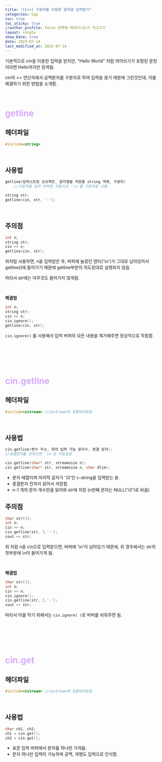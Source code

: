 ```yaml
---
title: "[C++] 구분자를 이용한 문자열 입력받기"
categories: Cpp
toc: true
toc_sticky: true
//author_profile: false 왼쪽에 따라다니는거 키고끄기
layout: single
show_Date: true
date: 2023-07-14
last_modified_at: 2023-07-14
---
```


기본적으로 cin을 이용한 입력을 받지만, "Hello World" 처럼 띄어쓰기가 포함된 문장이라면 Hello까지만 읽게됨.

cin의 >> 연산자에서 공백문자를 구분자로 하여 입력을 끊기 때문에 그런것인데, 이를 해결하기 위한 방법을 소개함.

<br>





# <span style="color: #D6ABFA;">getline</span>

## 헤더파일

```c++
#include<string>
```

<br>





## 사용법

```c++
getline(입력스트림 오브젝트, 문자열을 저장할 string 객체, 구분자)
    //구분자를 입력 안하면 자동으로 '\n'를 구분자로 사용.

string str;
getline(cin, str, '-');
```

<br>





## 주의점

```c++
int n;
string str;
cin >> n;
getline(cin, str);
```

위처럼 사용하면, n을 입력받은 후, 버퍼에 눌렀던 엔터('\n')가 그대로 남아있어서 getline()에 들어가기 때문에 getline부분이 의도된대로 실행되지 않음. 

따라서 str에는 아무것도 들어가지 않게됨. 

<br>

**해결법**

```c++
int n;
string str;
cin >> n;
cin.ignore();
getline(cin, str);
```

`cin.ignore()` 를 사용해서 입력 버퍼의 모든 내용을 제거해주면 정상적으로 작동함.

<br>

<br>

<br>

<br>

# <span style="color: #D6ABFA;">cin.getline</span>

## 헤더파일

```c++
#include<istream> //iostream에 포함되어있음
```

<br>





## 사용법

```c++
cin.getline(변수 주소, 최대 입력 가능 문자수, 종결 문자);
//종결문자를 안적으면 '\n'로 자동설정

cin.getline(char* str, streamsize n);
cin.getline(char* str, streamsize n, char dlim);
```

- 문자 배열이며 마지막 글자가 '\0'인 c-string을 입력받는 용.
- 종결문자 전까지 읽어서 저장함.
- n-1 개의 문자 개수만큼 읽어와 str에 저장 (n번째 문자는 NULL('\0')로 바꿈)



## 주의점

```c++
char str[3];
int n;
cin >> n;
cin.getline(str, 3,'-');
cout << str;
```

위 처럼 n을 cin으로 입력받으면, 버퍼에 '\n'이 남아있기 때문에, 위 경우에서는 str의 첫부분에 \n이 들어가게 됨. 

<br>

**해결법**

```c++
char str[3];
int n;
cin >> n;
cin.ignore();
cin.getline(str, 3,'-');
cout << str;
```

따라서 이를 막기 위해서는 `cin.ignore( )`로 버퍼를 비워주면 됨.

<br>

<br>

<br>

<br>



# <span style="color: #D6ABFA;">cin.get</span>

## 헤더파일

```c++
#include<istream> //iostream에 포함되어있음
```

<br>





## 사용법

```c++
char ch1, ch2;
ch1 = cin.get();
ch2 = cin.get();
```

- 표준 입력 버퍼에서 문자를 하나만 가져옴.
- 문자 하나만 입력이 가능하며 공백, 개행도 입력으로 인식함.
